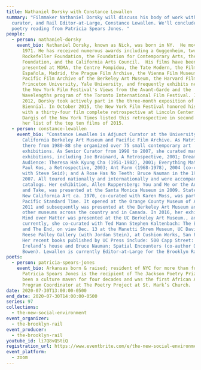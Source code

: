 ```yaml
---
title: Nathaniel Dorsky with Constance Lewallen
summary: "Filmmaker Nathaniel Dorsky will discuss his body of work with writer,
  curator, and Rail Editor-at-Large, Constance Lewallen. We'll conclude with a
  poetry reading from Patricia Spears Jones. "
people:
  - person: nathaniel-dorsky
    event_bio: Nathaniel Dorsky, known as Nick, was born in NY.  He moved to SF in
      1971. He has received numerous awards including a Guggenheim, two from the
      Rockefeller Foundation, the Foundation for Contemporary Arts, the LEF
      Foundation, and the California Arts Council.  His films have been
      presented at MOMA, the Centre Pompidou, the Tate Modern, the Filmoteca
      Española, Madrid, the Prague Film Archive, the Vienna Film Museum, the
      Pacific Film Archive of the Berkeley Art Museum, the Harvard Film Archive,
      Princeton University, Yale University, and frequently exhibits new work at
      the New York Film Festival's Views from the Avant-Garde and the
      Wavelengths program of the Toronto International Film Festival. In spring
      2012, Dorsky took actively part in the three-month exposition of Whitney
      Biennial. In October 2015, the New York Film Festival honored his work
      with a thirty-four film complete retrospective at Lincoln Center. Manohla
      Dargis of the New York Times listed this retrospective in second place in
      her list of the top ten films of 2015.
  - person: constance-lewallen
    event_bio: "Constance Lewallen is Adjunct Curator at the University of
      California Berkeley Art Museum and Pacific Film Archive. As Matrix curator
      there from 1980-88 she organized over 75 small contemporary art
      exhibitions. As Senior Curator from 1998 to 2007, she curated many major
      exhibitions, including Joe Brainard, A Retrospective, 2001; Dream of the
      Audience: Theresa Hak Kyung Cha (1951-1982), 2001; Everything Matters:
      Paul Kos, a Retrospective, 2003; Ant Farm (1968-1978), 2004 (co-curated
      with Steve Seid); and A Rose Has No Teeth: Bruce Nauman in the 1960s,
      2007. All toured nationally and internationally and were accompanied by
      catalogs. Her exhibition, Allen Ruppersberg: You and Me or the Art of Give
      and Take, was presented at the Santa Monica Museum in 2009. State of Mind:
      New California Art ca. 1970, co-curated with Karen Moss, was part of
      Pacific Standard Time. It opened at the Orange County Museum of Art in
      2011 and subsequently was presented at the Berkeley Art Museum and five
      other museums across the country and in Canada. In 2016, her exhibition
      Mind over Matter was presented at the UC Berkeley Art Museum., and
      currently, she co-curated with Ted Mann Stephen Kaltenbach: The Beginning
      and The End, on view Dec. 13 at the Manetti Shrem Museum, UC Davis, and
      Reese Palley Gallery (with Jordan Stein), at Cushion Works, San Francisco.
      Her recent books published by UC Press include: 500 Capp Street: David
      Ireland’s house and Bruce Nauman; Spatial Encounters (co-author Dore
      Bowen). Lewallen is currently Editor-at-Large for the Brooklyn Rail."
poets:
  - person: patricia-spears-jones
    event_bio: Arkansas born & raised; resident of NYC for more than four decades,
      Patricia Spears Jones is the recipient of The Jackson Poetry Prize and has
      been a culture maven for four decades and was the first African American
      Program Coordinator at The Poetry Project at St. Mark’s Church.
date: 2020-07-30T13:00:00-0500
end_date: 2020-07-30T14:00:00-0500
series: 97
collections:
  - the-new-social-environment
event_organizer:
  - the-brooklyn-rail
event_producer:
  - the-brooklyn-rail
youtube_id: li7Q8vQStiQ
registration_url: https://www.eventbrite.com/e/the-new-social-environment-97-nathaniel-dorsky-tickets-114532620150
event_platform:
  - zoom
---
```

